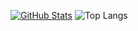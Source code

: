 [![GitHub Stats](https://github-readme-stats-zeta-ruddy-46.vercel.app/api?username=cyklon73&show_icons=true&hide_border=true&hide_title=true&include_all_commits=true&count_private=true&bg_color=0d1117&text_color=f0f6fc&hide_border=true)](https://github.com/cyklon73/)
![Top Langs](https://github-readme-stats-zeta-ruddy-46.vercel.app/api/top-langs/?username=cyklon73&langs_count=8&bg_color=0d1117&text_color=f0f6fc&hide_border=true)
